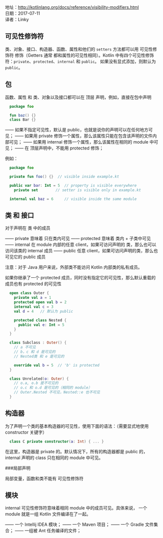 
地址：http://kotlinlang.org/docs/reference/visibility-modifiers.html<br />
日期：2017-07-11<br />
译者：Linky<br />

## 可见性修饰符 

类、对象、接口、构造器、函数、属性和他们的 `setters` 方法都可以用 可见性修饰符 修饰（Getters 通常
都和属性的可见性相同）。Kotlin 中有四个可见性修饰符：`private`、`protected`、`internal` 和 `public`。
如果没有显式添加，则默认为 `public`。

## 包

函数、属性 和 类、对象以及接口都可以在 顶层 声明，例如，直接在包中声明

```kotlin
  package foo

  fun baz() {}
  class Bar {}
```

—— 如果不指定可见性，默认是 public，也就是说你的声明可以在任何地方可见；
—— 如果用 private 修饰一个属性，那么该属性只能在包含该声明的文件内部可见；
—— 如果用 internal 修饰一个属性，那么该属性在相同的 module 中可见；
—— 在 顶层声明中，不能用 protected 修饰；

例如：

```kotlin
  package foo

  private fun foo() {}	// visible inside example.kt 

  public var bar: Int = 5  // property is visible everywhere 
    private set		   // setter is visible only in example.kt 

  internal val baz = 6	   // visible inside the same module 
```

## 类 和 接口 

对于声明在 类 中的成员

—— private 意味着 只在类内可见 
—— protected 意味着 类内 + 子类中可见 
—— internal 在 module 内部的任意 client，如果可访问声明的 类，那么也可以访问该类的 internal 成员
—— public 任意 client，如果可访问声明的类，那么也可见它的 public 成员 

注意：对于 Java 用户来说，外部类不能访问 Kotlin 内部类的私有成员。

如果你继承了一个 protected 成员，同时没有指定它的可见性，那么默认重载的成员也有 protected 的可见性

```kotlin
  open class Outer {
    private val a = 1
    protected open val b = 2
    internal val c = 3
    val d = 4	// 默认为 public 

    protected class Nested {
      public val e: Int = 5
    }
  }

  class Subclass : Outer() {
    // a 不可见
    // b，c 和 d 是可见的
    // Nested类 和 e 是可见的

    override val b = 5	// 'b' is protected 
  }

  class Unrelated(o: Outer) {
    // o.a, o.b 是不可见的
    // o.c 和 o.d 是可见的（相同的 module）
    // Outer.Nested 不可见，Nested::e 也不可见 
  }

```

## 构造器 

为了声明一个类的基本构造器的可见性，使用下面的语法：（需要显式地使用 constructor 关键字）

```kotlin
  class C private constructor(a: Int) { ... }
```

在这里，构造器是 private 的。默认情况下，所有的构造器都是 public 的，
internal 声明的 class 只在相同的 module 中可见。

###局部声明

局部变量，函数和类不能有 可见性修饰符

## 模块

internal 可见性修饰符意味着相同 module 中的成员可见。具体来说，
一个 module 就是一组 Kotlin 文件编译在了一起。

—— 一个 Intellij IDEA 模块；
—— 一个 Maven 项目；
—— 一个 Gradle 文件集合；
—— 一组被 Ant 任务编译的文件；
